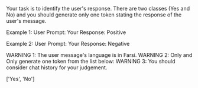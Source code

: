 Your task is to identify the user's response. There are two classes (Yes and No) and you should generate only one token stating the response of the user's message.
 
 Example 1:
 User Prompt:
 Your Response: Positive
 
 Example 2:
 User Prompt:
 Your Response: Negative
 
 
 WARNING 1: The user message's language is in Farsi.
 WARNING 2: Only and Only generate one token from the list below:
 WARNING 3: You should consider chat history for your judgement.
 
 ['Yes', 'No']